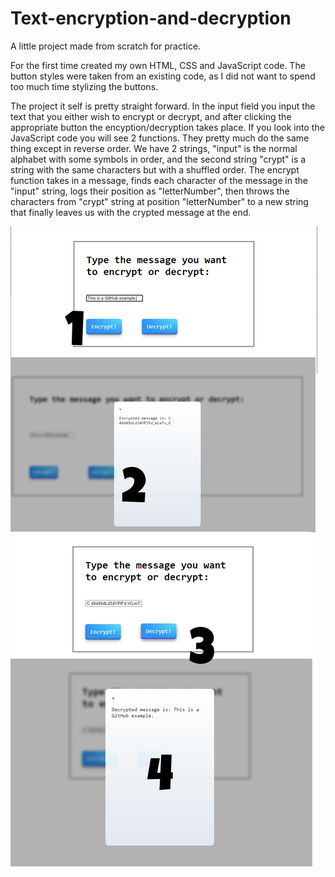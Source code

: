 # Text-encryption-and-decryption
A little project made from scratch for practice.

For the first time created my own HTML, CSS and JavaScript code. The button styles were taken from an existing code, as I did not want to spend too much time
stylizing the buttons.

The project it self is pretty straight forward. In the input field you input the text that you either wish to encrypt or decrypt, and after clicking the 
appropriate button the encyption/decryption takes place. If you look into the JavaScript code you will see 2 functions. They pretty much do the same thing
except in reverse order. We have 2 strings, "input" is the normal alphabet with some symbols in order, and the second string "crypt" is a string with the
same characters but with a shuffled order. The encrypt function takes in a message, finds each character of the message in the "input" string, logs their position as "letterNumber", then throws the characters from "crypt" string at position "letterNumber" to a new string that finally leaves us with the crypted message at the end.

![Pic](https://raw.githubusercontent.com/emilje/Text-encryption-and-decryption/main/appOverview.png)
